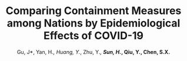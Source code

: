 ---
title: "Comparing Containment Measures among Nations by Epidemiological Effects of COVID-19"
collection: publications
# permalink: /publication/2020_NSR
author: Gu, J*, Yan, H.*, Huang, Y.*, Zhu, Y.*, <strong>Sun, H.*<strong>, Qiu, Y., Chen, S.X.
conf: 'National Science Review'
year: 2020
paperurl: /publications/papers/2020_NSR.pdf
additional: true
---